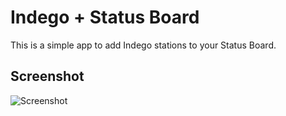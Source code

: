 # Indego + Status Board

This is a simple app to add Indego stations to your Status Board.


## Screenshot

![Screenshot](http://bikes.scurt.me/static/screenshot.gif)
